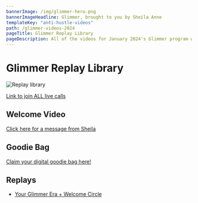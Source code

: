 ```yaml
---
bannerImage: /img/glimmer-hero.png
bannerImageHeadline: Glimmer, brought to you by Sheila Anne
templateKey: "anti-hustle-videos"
path: /glimmer-videos-2024
pageTitle: Glimmer Replay Library
pageDescription: All of the videos for January 2024's Glimmer program will be hosted here.
---
```


# Glimmer Replay Library

![Replay library](/img/glimmer-hero.png)

[Link to join ALL live calls](https://us02web.zoom.us/j/4647885921)

## Welcome Video

[Click here for a message from Sheila](https://www.youtube.com/watch?v=1HE_9BR_MbQ)

## Goodie Bag

<a href="/glimmer-goodie-bag.pdf" target="_blank">Claim your digital goodie bag here!</a>

## Replays

- [Your Glimmer Era + Welcome Circle](https://youtu.be/oQd0ly-YI8U)
